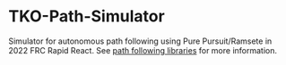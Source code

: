 # TKO-Path-Simulator

Simulator for autonomous path following using Pure Pursuit/Ramsete in 2022 FRC Rapid React. See [path following libraries](https://github.com/MittyRobotics/path-following) for more information.
